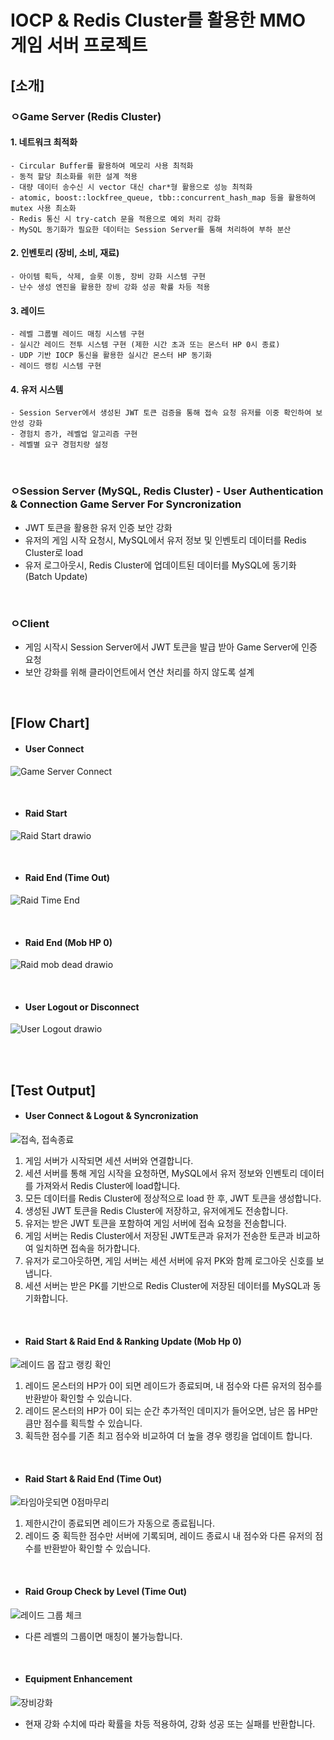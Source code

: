 # IOCP & Redis Cluster를 활용한 MMO 게임 서버 프로젝트
## [소개]

### ㅇGame Server (Redis Cluster) 

  #### 1. 네트워크 최적화
    - Circular Buffer를 활용하여 메모리 사용 최적화
    - 동적 할당 최소화를 위한 설계 적용
    - 대량 데이터 송수신 시 vector 대신 char*형 활용으로 성능 최적화
    - atomic, boost::lockfree_queue, tbb::concurrent_hash_map 등을 활용하여 mutex 사용 최소화
    - Redis 통신 시 try-catch 문을 적용으로 예외 처리 강화
    - MySQL 동기화가 필요한 데이터는 Session Server를 통해 처리하여 부하 분산

  #### 2. 인벤토리 (장비, 소비, 재료)
    - 아이템 획득, 삭제, 슬롯 이동, 장비 강화 시스템 구현
    - 난수 생성 엔진을 활용한 장비 강화 성공 확률 차등 적용

  #### 3. 레이드
    - 레벨 그룹별 레이드 매칭 시스템 구현 
    - 실시간 레이드 전투 시스템 구현 (제한 시간 초과 또는 몬스터 HP 0시 종료) 
    - UDP 기반 IOCP 통신을 활용한 실시간 몬스터 HP 동기화
    - 레이드 랭킹 시스템 구현

  #### 4. 유저 시스템
    - Session Server에서 생성된 JWT 토큰 검증을 통해 접속 요청 유저를 이중 확인하여 보안성 강화
    - 경험치 증가, 레벨업 알고리즘 구현
    - 레벨별 요구 경험치량 설정
    
<br> 

### ㅇSession Server (MySQL, Redis Cluster) - User Authentication & Connection Game Server For Syncronization
   - JWT 토큰을 활용한 유저 인증 보안 강화
   - 유저의 게임 시작 요청시, MySQL에서 유저 정보 및 인벤토리 데이터를 Redis Cluster로 load 
   - 유저 로그아웃시, Redis Cluster에 업데이트된 데이터를 MySQL에 동기화 (Batch Update)

<br> 

### ㅇClient
   - 게임 시작시 Session Server에서 JWT 토큰을 발급 받아 Game Server에 인증 요청
   - 보안 강화를 위해 클라이언트에서 연산 처리를 하지 않도록 설계


<br>  

## [Flow Chart]

- #### User Connect
![Game Server Connect](https://github.com/user-attachments/assets/95b759f4-6a82-4131-9753-174e3fb480ee)

<br>

- #### Raid Start
![Raid Start drawio](https://github.com/user-attachments/assets/c6b74c45-9f12-4ffe-bfbb-c6615d92d8e0)


<br>

- #### Raid End (Time Out)
![Raid Time End](https://github.com/user-attachments/assets/f6fdd216-52fe-40bd-b2b4-600e57a04169)


<br>

- #### Raid End (Mob HP 0)
![Raid mob dead drawio](https://github.com/user-attachments/assets/75b87074-1368-4c1e-9e1f-5430e699937f)


<br>

- #### User Logout or Disconnect
![User Logout drawio](https://github.com/user-attachments/assets/805f11d2-250a-4d60-8874-fad43366fc27)

<br>
<br>

## [Test Output]
- #### User Connect & Logout & Syncronization
![접속, 접속종료](https://github.com/user-attachments/assets/e9d78268-0fb4-40b1-970f-538dd39c6fc3)

1. 게임 서버가 시작되면 세션 서버와 연결합니다.
2. 세션 서버를 통해 게임 시작을 요청하면, MySQL에서 유저 정보와 인벤토리 데이터를 가져와서 Redis Cluster에 load합니다.
3. 모든 데이터를 Redis Cluster에 정상적으로 load 한 후, JWT 토큰을 생성합니다.
4. 생성된 JWT 토큰을 Redis Cluster에 저장하고, 유저에게도 전송합니다.
5. 유저는 받은 JWT 토큰을 포함하여 게임 서버에 접속 요청을 전송합니다.
6. 게임 서버는 Redis Cluster에서 저장된 JWT토큰과 유저가 전송한 토큰과 비교하여 일치하면 접속을 허가합니다.
7. 유저가 로그아웃하면, 게임 서버는 세션 서버에 유저 PK와 함께 로그아웃 신호를 보냅니다.
8. 세션 서버는 받은 PK를 기반으로 Redis Cluster에 저장된 데이터를 MySQL과 동기화합니다.

<br>

- #### Raid Start & Raid End & Ranking Update (Mob Hp 0)
![레이드 몹 잡고 랭킹 확인](https://github.com/user-attachments/assets/94eafd7f-08e5-416b-9731-b4465a948b1d)

1. 레이드 몬스터의 HP가 0이 되면 레이드가 종료되며, 내 점수와 다른 유저의 점수를 반환받아 확인할 수 있습니다.
2. 레이드 몬스터의 HP가 0이 되는 순간 추가적인 데미지가 들어오면, 남은 몹 HP만큼만 점수를 획득할 수 있습니다.
3. 획득한 점수를 기존 최고 점수와 비교하여 더 높을 경우 랭킹을 업데이트 합니다.

<br>

- #### Raid Start & Raid End (Time Out)
![타임아웃되면 0점마무리](https://github.com/user-attachments/assets/92dce42d-1204-4fd6-9ccc-69ecd7b07bfb)

1. 제한시간이 종료되면 레이드가 자동으로 종료됩니다.
2. 레이드 중 획득한 점수만 서버에 기록되며, 레이드 종료시 내 점수와 다른 유저의 점수를 반환받아 확인할 수 있습니다.

<br>

- #### Raid Group Check by Level (Time Out)
![레이드 그룹 체크](https://github.com/user-attachments/assets/f74b7422-cac0-431a-b95a-740e1b5d1dd4)

- 다른 레벨의 그룹이면 매칭이 불가능합니다.

<br>

- #### Equipment Enhancement
![장비강화](https://github.com/user-attachments/assets/3dc8088e-f5b7-47d5-bef0-d6fe364b13a1)

- 현재 강화 수치에 따라 확률을 차등 적용하여, 강화 성공 또는 실패를 반환합니다.



